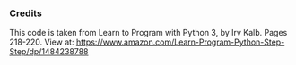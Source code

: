 ### Credits ###
This code is taken from Learn to Program with Python 3, by Irv Kalb. Pages 218-220. View at: https://www.amazon.com/Learn-Program-Python-Step-Step/dp/1484238788